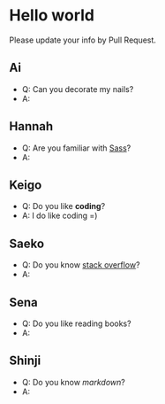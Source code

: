 # Hello world
Please update your info by Pull Request.

## Ai
- Q: Can you decorate my nails?
- A: 

## Hannah
- Q: Are you familiar with [Sass](http://sass-lang.com/)?
- A: 

## Keigo
- Q: Do you like __coding__?
- A: I do like coding =)

## Saeko
- Q: Do you know [stack overflow](http://stackoverflow.com/)?
- A: 

## Sena
- Q: Do you like reading books?
- A: 

## Shinji
- Q: Do you know _markdown_?
- A: 

